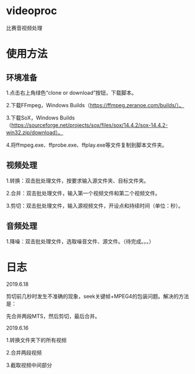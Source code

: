 # videoproc
比赛音视频处理

# 使用方法
## 环境准备
1.点击右上角绿色“clone or download”按钮，下载脚本。

2.下载FFmpeg，Windows Builds（https://ffmpeg.zeranoe.com/builds/）。

3.下载SoX，Windows Builds（https://sourceforge.net/projects/sox/files/sox/14.4.2/sox-14.4.2-win32.zip/download）。

4.将ffmpeg.exe、ffprobe.exe、ffplay.exe等文件复制到脚本文件夹。

## 视频处理
1.转换：双击批处理文件，按要求输入源文件夹、目标文件夹。

2.合并：双击批处理文件，输入第一个视频文件和第二个视频文件。

3.剪切：双击批处理文件，输入源视频文件，开设点和持续时间（单位：秒）。

## 音频处理
1.降噪：双击批处理文件，选取噪音文件、源文件。（待完成。。。）

# 日志
2019.6.18

剪切前几秒时发生不准确的现象，seek关键帧+MPEG4的包装问题。解决的方法是：

先合并两段MTS，然后剪切，最后合并。

2019.6.16

1.转换文件夹下的所有视频

2.合并两段视频

3.截取视频中间部分
